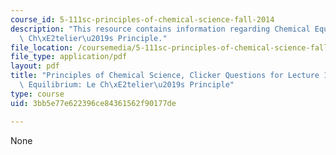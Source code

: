 ```yaml
---
course_id: 5-111sc-principles-of-chemical-science-fall-2014
description: "This resource contains information regarding Chemical Equilibrium: Le\
  \ Ch\xE2telier\u2019s Principle."
file_location: /coursemedia/5-111sc-principles-of-chemical-science-fall-2014/3bb5e77e622396ce84361562f90177de_MIT5_111F14_Lec19Clkr.pdf
file_type: application/pdf
layout: pdf
title: "Principles of Chemical Science, Clicker Questions for Lecture 19: Chemical\
  \ Equilibrium: Le Ch\xE2telier\u2019s Principle"
type: course
uid: 3bb5e77e622396ce84361562f90177de

---
```

None